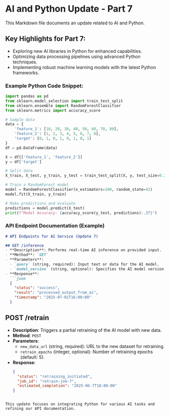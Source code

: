 # AI and Python Update - Part 7

This Markdown file documents an update related to AI and Python.

## Key Highlights for Part 7:
- Exploring new AI libraries in Python for enhanced capabilities.
- Optimizing data processing pipelines using advanced Python techniques.
- Implementing robust machine learning models with the latest Python frameworks.

### Example Python Code Snippet:
```python
import pandas as pd
from sklearn.model_selection import train_test_split
from sklearn.ensemble import RandomForestClassifier
from sklearn.metrics import accuracy_score

# Sample data
data = {
    'feature_1': [10, 20, 30, 40, 50, 60, 70, 80],
    'feature_2': [1, 2, 3, 4, 5, 6, 7, 8],
    'target': [0, 1, 0, 1, 0, 1, 0, 1]
}
df = pd.DataFrame(data)

X = df[['feature_1', 'feature_2']]
y = df['target']

# Split data
X_train, X_test, y_train, y_test = train_test_split(X, y, test_size=0.3, random_state=42)

# Train a RandomForest model
model = RandomForestClassifier(n_estimators=100, random_state=42)
model.fit(X_train, y_train)

# Make predictions and evaluate
predictions = model.predict(X_test)
print(f"Model Accuracy: {accuracy_score(y_test, predictions):.2f}")
```

### API Endpoint Documentation (Example)
```markdown
# API Endpoints for AI Service (Update 7)

## GET /inference
- **Description**: Performs real-time AI inference on provided input.
- **Method**: `GET`
- **Parameters**:
  - `query` (string, required): Input text or data for the AI model.
  - `model_version` (string, optional): Specifies the AI model version to use (default: `v1.0`).
- **Response**:
  ```json
  {
    "status": "success",
    "result": "processed_output_from_ai",
    "timestamp": "2025-07-01T16:00:00"
  }
  ```

## POST /retrain
- **Description**: Triggers a partial retraining of the AI model with new data.
- **Method**: `POST`
- **Parameters**:
  - `new_data_url` (string, required): URL to the new dataset for retraining.
  - `retrain_epochs` (integer, optional): Number of retraining epochs (default: 5).
- **Response**:
  ```json
  {
    "status": "retraining_initiated",
    "job_id": "retrain-job-7",
    "estimated_completion": "2025-06-7T18:00:00"
  }
  ```
```

This update focuses on integrating Python for various AI tasks and refining our API documentation.
